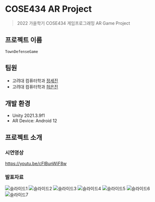 # COSE434 AR Project
> 2022 가을학기 COSE434 게임프로그래밍 AR Game Project
## 프로젝트 이름
```
TownDefenseGame
```
## 팀원
* 고려대 컴퓨터학과 [정세진](https://github.com/asjay18)
* 고려대 컴퓨터학과 [허은진](https://github.com/foura1201)
## 개발 환경
* Unity 2021.3.9f1
* AR Device: Android 12
## 프로젝트 소개
### 시연영상
https://youtu.be/cFIBunWiF8w
### 발표자료
![슬라이드1](https://user-images.githubusercontent.com/90694107/206624940-6b3c249b-4087-46bc-a623-b6815e695078.PNG)
![슬라이드2](https://user-images.githubusercontent.com/90694107/206624943-1018923a-9d4c-4cc5-a722-3463f1ab2655.PNG)
![슬라이드3](https://user-images.githubusercontent.com/90694107/206624945-047994d3-a62f-4942-ad55-bbf4a1ca5d4e.PNG)
![슬라이드4](https://user-images.githubusercontent.com/90694107/206624947-93345a83-a25a-425f-95cb-8b4d1ba11381.PNG)
![슬라이드5](https://user-images.githubusercontent.com/90694107/206624950-5fba1702-8269-4d3b-954e-9be1a93e8710.PNG)
![슬라이드6](https://user-images.githubusercontent.com/90694107/206624952-6bddaf7e-981c-4db8-9b76-a0c89c9ac908.PNG)
![슬라이드7](https://user-images.githubusercontent.com/90694107/206624972-560546d6-53af-4e8e-b295-cca0f60a86e3.PNG)
